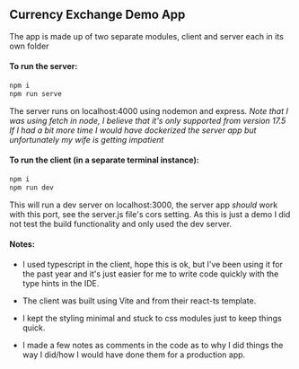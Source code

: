 ## Currency Exchange Demo App
The app is made up of two separate modules, client and server each in its own folder

#### To run the server: 
```sh
npm i
npm run serve
```

The server runs on localhost:4000 using nodemon and express.
*Note that I was using fetch in node, I believe that it's only supported from version 17.5*
*If I had a bit more time I would have dockerized the server app but unfortunately my wife is getting impatient*

#### To run the client (in a separate terminal instance): 
```sh
npm i
npm run dev
```

This will run a dev server on localhost:3000, the server app *should* work with this port, see the server.js file's cors setting. As this is just a demo I did not test the build functionality and only used the dev server. 

#### Notes:
 - I used typescript in the client, hope this is ok, but I've been using it for the past year and it's just easier for me to write code quickly with the type hints in the IDE.
 
 - The client was built using Vite and from their react-ts template.
 
 - I kept the styling minimal and stuck to css modules just to keep things quick.

- I made a few notes as comments in the code as to why I did things the way I did/how I would have done them for a production app.
